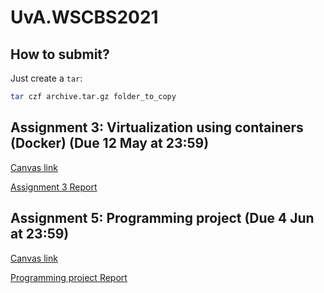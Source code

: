 # UvA.WSCBS2021

## How to submit?
Just create a `tar`:
```bash
tar czf archive.tar.gz folder_to_copy
```

## Assignment 3: Virtualization using containers (Docker) (Due 12 May at 23:59)
[Canvas link](https://canvas.uva.nl/courses/21462/assignments/226650)

[Assignment 3 Report](https://www.overleaf.com/8378845995mvdfjndcjgkd)

## Assignment 5: Programming project (Due 4 Jun at 23:59)
[Canvas link](https://canvas.uva.nl/courses/21462/assignments/229782)

[Programming project Report](https://www.overleaf.com/9792538461mbkkmwvzfdgg)
